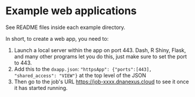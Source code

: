 # Example web applications

See README files inside each example directory.

In short, to create a web app, you need to:
1. Launch a local server within the app on port 443. Dash, R Shiny, Flask, and many other programs let you do this, just make sure to set the port to 443.
2. Add this to the `dxapp.json`: `"httpsApp": {"ports":[443], "shared_access": "VIEW"}` at the top level of the JSON
3. Then go to the job's URL https://job-xxxx.dnanexus.cloud to see it once it has started running.
